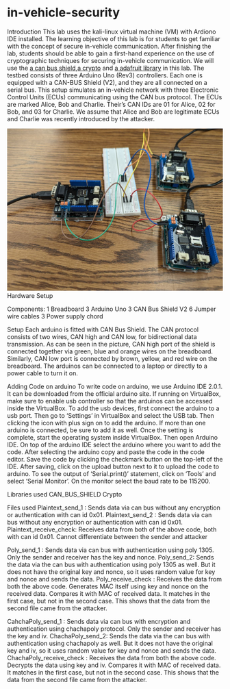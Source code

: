 ﻿# in-vehicle-security
Introduction
This lab uses the kali-linux virtual machine (VM) with Ardiono IDE installed.
The learning objective of this lab is for students to get familiar with the concept of secure in-vehicle communication. After finishing the lab, students should be able to gain a first-hand experience on the use of cryptographic techniques for securing in-vehicle communication. We will use the [a can bus shield](https://github.com/Seeed-Studio/Seeed_Arduino_CAN),[a crypto](https://www.arduino.cc/reference/en/libraries/crypto/) and [a adafruit library](https://github.com/adafruit/Adafruit_LiquidCrystal) in this lab.
The testbed consists of three Arduino Uno (Rev3) controllers. Each one is equipped with a CAN-BUS Shield (V2), and they are all connected on a serial bus. This setup simulates an in-vehicle network with three Electronic Control Units (ECUs) communicating using the CAN bus protocol. The ECUs are marked Alice, Bob and Charlie. Their’s CAN IDs are 01 for Alice, 02 for Bob, and 03 for Charlie. We assume that Alice and Bob are legitimate ECUs and Charlie was recently introduced by the attacker.

![alt text](https://raw.githubusercontent.com/Sulav182/in-vehicle-security/main/img/setup.jpg)
Hardware Setup

Components:
1 Breadboard
3 Arduino Uno
3 CAN Bus Shield V2
6 Jumper wire cables
3 Power supply chord

Setup
Each arduino is fitted with CAN Bus Shield. The CAN protocol consists of two wires, CAN high and CAN low, for bidirectional data transmission. As can be seen in the picture, CAN high port of the shield is connected together via green, blue and orange wires on the breadboard. Similarly, CAN low port is connected by brown, yellow, and red wire on the breadboard. The arduinos can be connected to a laptop or directly to a power cable to turn it on.

Adding Code on arduino
To write code on arduino, we use Arduino IDE 2.0.1. It can be downloaded from the official arduino site. If running on VirtualBox, make sure to enable usb controller so that the arduinos can be accessed inside the VirtualBox. To add the usb devices, first connect the arduino to a usb port. Then go to ‘Settings’ in VirtualBox and select the USB tab. Then clicking the icon with plus sign on to add the arduino. If more than one arduino is connected, be sure to add it as well. Once the setting is complete, start the operating system inside VirtualBox. Then open Arduino IDE. On top of the arduino IDE select the arduino where you want to add the code. After selecting the arduino copy and paste the code in the code editor. Save the code by clicking the checkmark button on the top-left of the IDE. After saving, click on the upload button next to it to upload the code to arduino. To see the output of ‘Serial.print()’ statement, click on ‘Tools’ and select ‘Serial Monitor’. On the monitor select the baud rate to be 115200.

Libraries used
CAN_BUS_SHIELD
Crypto

Files used
Plaintext_send_1 : Sends data via can bus without any encryption or authentication with can id 0x01.
Plaintext_send_2 : Sends data via can bus without any encryption or authentication with can id 0x01.
Plaintext_receive_check: Receives data from both of the above code, both with can id 0x01. Cannot differentiate between the sender and attacker

Poly_send_1 : Sends data via can bus with authentication using poly 1305. Only the sender and receiver has the key and nonce.
Poly_send_2: Sends the data via the can bus with authentication using poly 1305 as well. But it does not have the original key and nonce, so it uses random value for key and nonce and sends the data.
Poly_receive_check : Receives the data from both the above code. Generates MAC itself using key and nonce on the received data. Compares it with MAC of received data. It matches in the first case, but not in the second case. This shows that the data from the second file came from the attacker.

CahchaPoly_send_1 : Sends data via can bus with encryption and authentication using chachapoly protocol. Only the sender and receiver has the key and iv.
ChachaPoly_send_2: Sends the data via the can bus with authentication using chachapoly as well. But it does not have the original key and iv, so it uses random value for key and nonce and sends the data.
ChachaPoly_receive_check : Receives the data from both the above code. Decrypts the data using key and iv. Compares it with MAC of received data. It matches in the first case, but not in the second case. This shows that the data from the second file came from the attacker.

